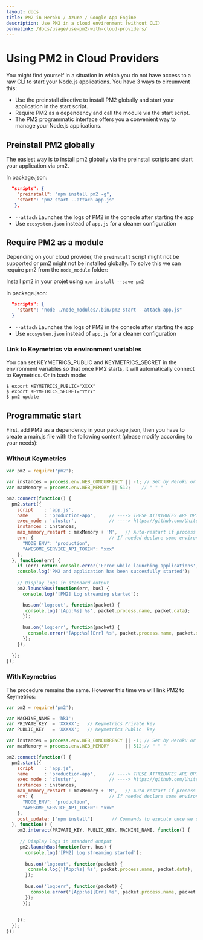 ```yaml
---
layout: docs
title: PM2 in Heroku / Azure / Google App Engine
description: Use PM2 in a cloud environment (without CLI)
permalink: /docs/usage/use-pm2-with-cloud-providers/
---
```


# Using PM2 in Cloud Providers

You might find yourself in a situation in which you do not have access to a raw CLI to start your Node.js applications. You have 3 ways to circumvent this:
* Use the preinstall directive to install PM2 globally and start your application in the start script.
* Require PM2 as a dependency and call the module via the start script.
* The PM2 programmatic interface offers you a convenient way to manage your Node.js applications.

## Preinstall PM2 globally

The easiest way is to install pm2 globally via the preinstall scripts and start your application via pm2.

In package.json:
```json
  "scripts": {
    "preinstall": "npm install pm2 -g",
    "start": "pm2 start --attach app.js"
   },
```

* `--attach` Launches the logs of PM2 in the console after starting the app
* Use `ecosystem.json` instead of `app.js` for a cleaner configuration

## Require PM2 as a module

Depending on your cloud provider, the `preinstall` script might not be supported or pm2 might not be installed globally.
To solve this we can require pm2 from the `node_module` folder:

Install pm2 in your projet using `npm install --save pm2`

In package.json:
```json
  "scripts": {
    "start": "node ./node_modules/.bin/pm2 start --attach app.js"
  }
```

* `--attach` Launches the logs of PM2 in the console after starting the app
* Use `ecosystem.json` instead of `app.js` for a cleaner configuration


### Link to Keymetrics via environment variables

You can set KEYMETRICS_PUBLIC and KEYMETRICS_SECRET in the environment variables so that once PM2 starts, it will automatically connect to Keymetrics. Or in bash mode:

```
$ export KEYMETRICS_PUBLIC="XXXX"
$ export KEYMETRICS_SECRET="YYYY"
$ pm2 update
```

## Programmatic start

First, add PM2 as a dependency in your package.json, then you have to create a main.js file with the following content (please modify according to your needs):

### Without Keymetrics

```javascript
var pm2 = require('pm2');

var instances = process.env.WEB_CONCURRENCY || -1; // Set by Heroku or -1 to scale to max cpu core -1
var maxMemory = process.env.WEB_MEMORY || 512;    // " " "

pm2.connect(function() {
  pm2.start({
    script    : 'app.js',
    name      : 'production-app',     // ----> THESE ATTRIBUTES ARE OPTIONAL:
    exec_mode : 'cluster',            // ----> https://github.com/Unitech/PM2/blob/master/ADVANCED_README.md#schema
    instances : instances,
    max_memory_restart : maxMemory + 'M',   // Auto-restart if process takes more than XXmo
    env: {                            // If needed declare some environment variables
      "NODE_ENV": "production",
      "AWESOME_SERVICE_API_TOKEN": "xxx"
    },
  }, function(err) {
    if (err) return console.error('Error while launching applications', err.stack || err);
    console.log('PM2 and application has been succesfully started');
    
    // Display logs in standard output 
    pm2.launchBus(function(err, bus) {
      console.log('[PM2] Log streaming started');

      bus.on('log:out', function(packet) {
       console.log('[App:%s] %s', packet.process.name, packet.data);
      });
        
      bus.on('log:err', function(packet) {
        console.error('[App:%s][Err] %s', packet.process.name, packet.data);
      });
    });
      
  });
});
```

### With Keymetrics

The procedure remains the same.  However this time we will link PM2 to Keymetrics:

```javascript
var pm2 = require('pm2');

var MACHINE_NAME = 'hk1';
var PRIVATE_KEY  = 'XXXXX';   // Keymetrics Private key
var PUBLIC_KEY   = 'XXXXX';   // Keymetrics Public  key

var instances = process.env.WEB_CONCURRENCY || -1; // Set by Heroku or -1 to scale to max cpu core -1
var maxMemory = process.env.WEB_MEMORY      || 512;// " " "

pm2.connect(function() {
  pm2.start({
    script    : 'app.js',
    name      : 'production-app',     // ----> THESE ATTRIBUTES ARE OPTIONAL:
    exec_mode : 'cluster',            // ----> https://github.com/Unitech/PM2/blob/master/ADVANCED_README.md#schema
    instances : instances,
    max_memory_restart : maxMemory + 'M',   // Auto-restart if process takes more than XXmo
    env: {                            // If needed declare some environment variables
      "NODE_ENV": "production",
      "AWESOME_SERVICE_API_TOKEN": "xxx"
    },
    post_update: ["npm install"]       // Commands to execute once we do a pull from Keymetrics
  }, function() {
    pm2.interact(PRIVATE_KEY, PUBLIC_KEY, MACHINE_NAME, function() {
    
     // Display logs in standard output 
     pm2.launchBus(function(err, bus) {
       console.log('[PM2] Log streaming started');
 
       bus.on('log:out', function(packet) {
        console.log('[App:%s] %s', packet.process.name, packet.data);
       });
        
       bus.on('log:err', function(packet) {
         console.error('[App:%s][Err] %s', packet.process.name, packet.data);
       });
      });
    
    
    });
  });
});
```
